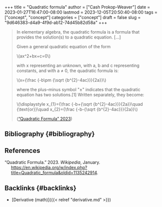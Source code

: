 +++
title = "Quadratic formula"
author = ["Cash Prokop-Weaver"]
date = 2023-01-27T16:47:00-08:00
lastmod = 2023-12-05T20:50:40-08:00
tags = ["concept", "concept"]
categories = ["concept"]
draft = false
slug = "9d646383-d4a9-4f9d-ab12-74d45b82d58a"
+++

> In elementary algebra, the quadratic formula is a formula that provides the solution(s) to a quadratic equation. [...]
>
> Given a general quadratic equation of the form
>
> \\(ax^2+bx+c=0\\)
>
> with x representing an unknown, with a, b and c representing constants, and with a ≠ 0, the quadratic formula is:
>
> \\(x={\frac {-b\pm {\sqrt {b^{2}-4ac}}}{2a}}\\)
>
> where the plus–minus symbol "±" indicates that the quadratic equation has two solutions.[1] Written separately, they become:
>
> \\(\displaystyle x\_{1}={\frac {-b+{\sqrt {b^{2}-4ac}}}{2a}}\quad {\text{or}}\quad x\_{2}={\frac {-b-{\sqrt {b^{2}-4ac}}}{2a}}\\)
>
> (<a href="#citeproc_bib_item_1">“Quadratic Formula” 2023</a>)


## Bibliography {#bibliography}

## References

<style>.csl-entry{text-indent: -1.5em; margin-left: 1.5em;}</style><div class="csl-bib-body">
  <div class="csl-entry"><a id="citeproc_bib_item_1"></a>“Quadratic Formula.” 2023. <i>Wikipedia</i>, January. <a href="https://en.wikipedia.org/w/index.php?title=Quadratic_formula&oldid=1135242914">https://en.wikipedia.org/w/index.php?title=Quadratic_formula&#38;oldid=1135242914</a>.</div>
</div>


## Backlinks {#backlinks}

-   [Derivative (math)]({{< relref "derivative.md" >}})

